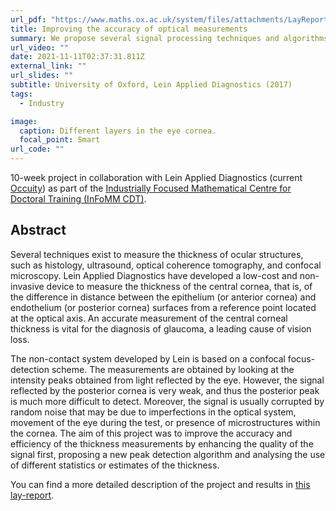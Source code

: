 ```yaml
---
url_pdf: "https://www.maths.ox.ac.uk/system/files/attachments/LayReport_GonzalesFarina_Lein_final.pdf"
title: Improving the accuracy of optical measurements
summary: We propose several signal processing techniques and algorithms to improve the detection of peaks in the signals, required to obtain a measurement of the cornal tickness.
url_video: ""
date: 2021-11-11T02:37:31.811Z
external_link: ""
url_slides: ""
subtitle: University of Oxford, Lein Applied Diagnostics (2017)
tags:
  - Industry

image:
  caption: Different layers in the eye cornea.
  focal_point: Smart
url_code: ""
---
```

10-week project in collaboration with Lein Applied Diagnostics (current [Occuity](https://www.occuity.com/)) as part of the [Industrially Focused Mathematical Centre for Doctoral Training (InFoMM CDT)](https://www.maths.ox.ac.uk/study-here/postgraduate-study/industrially-focused-mathematical-modelling-epsrc-cdt).

## Abstract
Several techniques exist to measure the thickness of ocular structures, such as histology, ultrasound, optical coherence tomography, and confocal microscopy. Lein Applied Diagnostics have developed a low-cost and non-invasive device to measure the thickness of the central cornea, that is, of the difference in distance
between the epithelium (or anterior cornea) and endothelium (or posterior cornea) surfaces from a reference point located at the optical axis.
An accurate measurement of the central corneal thickness is vital for the diagnosis of glaucoma, a leading cause of vision loss. 

The non-contact system developed by Lein is based on a confocal focus-detection scheme. The measurements are obtained by looking at the intensity peaks obtained from light reflected by the eye. However, the signal reflected by the posterior cornea is very weak, and thus the posterior peak is much more difficult to detect. Moreover, the signal is usually corrupted by random noise that may be due to imperfections in the optical system, movement of the eye during the test, or presence of microstructures within the cornea. The aim of this project was to improve the accuracy and efficiency of the thickness measurements by enhancing the
quality of the signal first, proposing a new peak detection algorithm and analysing the use of different statistics or estimates of the thickness. 

You can find a more detailed description of the project and results in [this lay-report](https://www.maths.ox.ac.uk/system/files/attachments/LayReport_GonzalesFarina_Lein_final.pdf).


